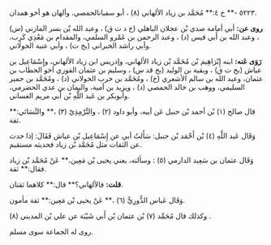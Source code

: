 ٥٢٢٣ -** خ ٤:** مُحَمَّد بن زياد الألهاني (٨) ، أبو سفيانالحمصي. وألهان هو أخو همدان.

**روى عن:** أبي أمامة صدي بْن عجلان الباهلي (خ د ت ق) ، وعبد الله بْن بسر المازني (س) ، وعبد الله بن أَبي قيس (د) ، وعبد الرحمن بن عَمْرو السلمي، والمقدام بن مَعْدِي كَرِب، وأبي راشد الحبراني (بخ ت) ، وأبي عنية الخولاني.

**رَوَى عَنه:** ابنه إِبْرَاهِيم بْن مُحَمَّد بْن زياد الألهاني، وإدريس ابن زياد الألهاني، وإِسْمَاعِيل بن عياش (بخ ت ق) ، وبقية بن الوليد (بخ قد س) ، وسليم بن عثمان الفوزي أخو الخطاب بن عثمان، وعبد الله بن سالم الأشعري (خ) ، ومُحَمَّد بن حرب الخولاني (د) ، ومُحَمَّد بن حمير السليمي، ووهب بن خالد الحمصي (د) ، ويزيد بن أمية، واليمان بن عدي الحضرمي، وأبوبكر بن عَبد اللَّهِ بْن أَبي مريم الغساني.

قال صالح (١) بْن أحمد بْن حنبل عَن أبيه، وأبو داود (٢) ، والتِّرْمِذِيّ (٣) ،** والنَّسَائي:** ثقة.

وَقَال عَبد اللَّهِ (٤) بْن أَحْمَد بْن حنبل: سَأَلتُ أبي عن إِسْمَاعِيل بْن عياش فَقَالَ: إذا حدث عن الثقات مثل مُحَمَّد بْن زياد فحديثه مستقيم.

وَقَال عثمان بن سَعِيد الدارمي (٥) : وسألته، يعني يحيى بْن مَعِين،** عَنْ مُحَمَّد بْن زياد فقال:** ثقة.

**قلت:** فالألهاني؟** قال:** كلاهما ثقتان.

وَقَال عَباس الدُّورِيُّ (٦) ،** عَنْ يحيى بْن مَعِين:** ثقة مأمون.

وكذلك قال مُحَمَّد (٧) بْن عثمان بْن أَبي شَيْبَة عن علي بْن المديني (٨) .

روى له الجماعة سوى مسلم.